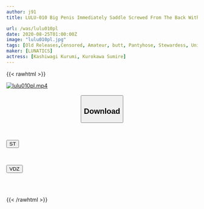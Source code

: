 ```yaml
---
author: j91
title: LULU-010 Big Penis Immediately Saddle Screwed From The Back Without Being Put Up In The Cabin Attendant's Pita Bread Ass! Complete Recording Of High-speed Piston Persuasion SEX That Forces You To Squid Even If You Refuse!

url: /was/lulu010pl
date: 2020-08-25T01:00:00Z
image: "lulu010pl.jpg"
tags: [Old Releases,Censored, Amateur, butt, Pantyhose, Stewardess, Uniform]
maker: [LUNATICS]
actress: [Kashiwagi Kurumi, Kurokawa Sumire]
---
```



{{< rawhtml >}}

<div class="video" data-videoid="Ox88M7D0ZJu7DY">
    <a href="javascript:;">
        <img src="/was/lulu010pl/lulu010pl.jpg" width="WIDTH" height="HEIGHT" alt="lulu010pl.mp4" loading="lazy">
    </a>
</div>

<script type="text/javascript" src="https://j91.asia/asset/on-demand-st.js"></script>

<br>
  <link rel="stylesheet" href="https://j91.asia/asset/bs5.css">
  
  <center>
  <button class="btn btn-primary" type="button" data-bs-toggle="collapse" data-bs-target=".multi-collapse" aria-expanded="false" aria-controls="multiCollapseExample1 multiCollapseExample2"><h2>Download</h2></button></center>
</p>
<div class="row">
  <div class="col">
    <div class="collapse multi-collapse" id="multiCollapseExample1">
      <div class="card card-body">
	      	      <br>
<div class="buttons">  
<p><a href="https://streamtape.to/v/Ox88M7D0ZJu7DY" target="_blank"><button class="btn-hover color-3"><i class="fa fa-download"></i> ST</button></a></p></div>
    </div>
  </div>
</div>
  <div class="col">
    <div class="collapse multi-collapse" id="multiCollapseExample2">
      <div class="card card-body">
	      <br>
<div class="buttons">
<p><a href="https://vidoza.net/eq5g0tpg1zl0" target="_blank"><button class="btn-hover color-1"><i class="fa fa-download"></i> VDZ</button></a></p></div>
<br><br>
      </div>
    </div>
  </div>
</div>

{{< /rawhtml >}}
